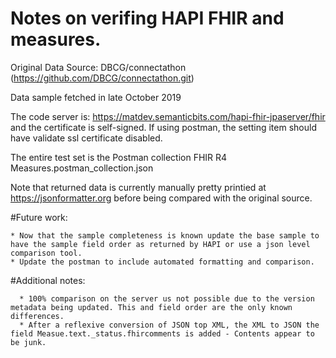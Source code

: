 Notes on verifing HAPI FHIR and measures.
==========================================

Original Data Source: DBCG/connectathon (https://github.com/DBCG/connectathon.git)

Data sample fetched in late October 2019

The code server is: https://matdev.semanticbits.com/hapi-fhir-jpaserver/fhir and the certificate is self-signed. If using postman, the setting item should have validate ssl certificate disabled.
 
The entire test set is the Postman collection FHIR R4 Measures.postman_collection.json

Note that returned data is currently manually pretty printied at https://jsonformatter.org before being compared with the original source. 

#Future work:   

    * Now that the sample completeness is known update the base sample to have the sample field order as returned by HAPI or use a json level comparison tool.
    * Update the postman to include automated formatting and comparison.
    
#Additional notes:

	  * 100% comparison on the server us not possible due to the version metadata being updated. This and field order are the only known differences.
	  * After a reflexive conversion of JSON top XML, the XML to JSON the field Measue.text._status.fhircomments is added - Contents appear to be junk.  
    